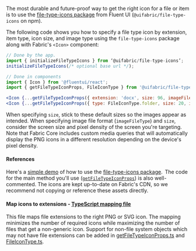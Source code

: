 The most durable and future-proof way to get the right icon for a file or item is to use the [file-type-icons package](https://github.com/Microsoft/fluentui/tree/master/packages/file-type-icons) from Fluent UI (`@uifabric/file-type-icons` on npm).

The following code shows you how to specify a file type icon by extension, item type, icon size, and image type using the `file-type-icons` package along with Fabric's `<Icon>` component:

```jsx
// Done by the app.
import { initializeFileTypeIcons } from ‘@uifabric/file-type-icons’;
initializeFileTypeIcons(/* optional base url */);

// Done in components
import { Icon } from '@fluentui/react';
import { getFileTypeIconProps, FileIconType } from '@uifabric/file-type-icons';

<Icon {...getFileTypeIconProps({ extension: 'docx', size: 96, imageFileType: 'png' }) } />
<Icon {...getFileTypeIconProps({ type: FileIconType.folder, size: 20, imageFileType: 'svg' }) } />
```

When specifying `size`, stick to these default sizes so the images appear as intended. When specifying image file format (`imageFileType`) and `size`, consider the screen size and pixel density of the screen you're targeting. Note that Fabric Core includes custom media queries that will automatically display the PNG icons in a different resolution depending on the device's pixel density.

#### References

Here's a [simple demo](https://github.com/Microsoft/fluentui/blob/master/packages/experiments/src/components/FileTypeIcon/examples/FileTypeIcon.Basic.Example.tsx) of how to use the [file-type-icons package](https://github.com/Microsoft/fluentui/tree/master/packages/file-type-icons).  The code for the main method you'll use ([`getFileTypeIconProps`](https://github.com/Microsoft/fluentui/blob/master/packages/file-type-icons/src/getFileTypeIconProps.ts)) is also well-commented. The icons are kept up-to-date on Fabric's CDN, so we recommend not copying or reference these assets directly.

#### Map icons to extensions - [TypeScript mapping file](https://github.com/Microsoft/fluentui/blob/master/packages/file-type-icons/src/FileTypeIconMap.ts)

This file maps file extensions to the right PNG or SVG icon. The mapping minimizes the number of required icons while maximizing the number of files that get a non-generic icon. Support for non-file system objects which may not have file extensions can be added in [getFileTypeIconProps.ts](https://github.com/Microsoft/fluentui/blob/master/packages/file-type-icons/src/getFileTypeIconProps.ts) and [FileIconType.ts](https://github.com/Microsoft/fluentui/blob/master/packages/file-type-icons/src/FileIconType.ts).
